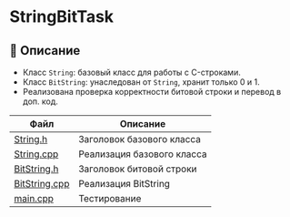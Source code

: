 # StringBitTask

## 📌 Описание
- Класс `String`: базовый класс для работы с C-строками.
- Класс `BitString`: унаследован от `String`, хранит только 0 и 1.
- Реализована проверка корректности битовой строки и перевод в доп. код.

| Файл         | Описание                                  |
|--------------|-------------------------------------------|
| [String.h](../include/String.h)     | Заголовок базового класса         |
| [String.cpp](../src/String.cpp)     | Реализация базового класса        |
| [BitString.h](../include/BitString.h) | Заголовок битовой строки          |
| [BitString.cpp](../src/BitString.cpp) | Реализация BitString              |
| [main.cpp](../src/main.cpp)         | Тестирование                      |
